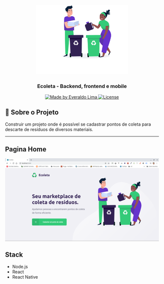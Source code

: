 <h1 align="center">
    <img alt="Ecoleta" src="web/src/assets/home-background.svg" width="300px" />
</h1>

<h3 align="center">
  Ecoleta - Backend, frontend e mobile
</h3>

<p align="center">

  <a href="https://www.linkedin.com/in/jose-everaldo-moreira-de-lima">
    <img alt="Made by Everaldo Lima" src="https://img.shields.io/badge/Made%20by-Everaldo%20Lima-%23F8952D">
  </a>

  <a href="LICENSE" >
    <img alt="License" src="https://img.shields.io/badge/license-MIT-%23F8952D">
  </a>

</p>


## :rocket: Sobre o Projeto  

Construir um projeto onde é possível se cadastrar pontos de coleta para descarte de resíduos de diversos materiais.

---

## Pagina Home

<div align="center">
<img src="./home.png">
</div>

## Stack
* Node.js
* React
* React Native